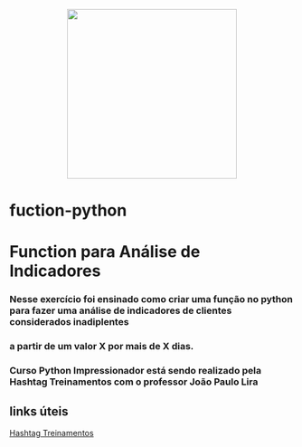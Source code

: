 <p align="center">
 <img src="https://ftss.me/imagens/python.png" width="300" height="300">
</p>



# fuction-python

# Function para Análise de Indicadores

### Nesse exercício foi ensinado como criar uma função no python para fazer uma análise de indicadores de clientes considerados inadiplentes 
### a partir de um valor X por mais de X dias.


### Curso Python Impressionador  está sendo realizado pela Hashtag Treinamentos com o professor João Paulo Lira


## links úteis

[Hashtag Treinamentos](https://www.hashtagtreinamentos.com)

